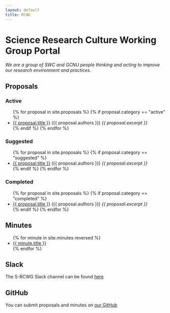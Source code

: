 ```yaml
---
layout: default
title: RCWG
---
```


# Science Research Culture Working Group Portal

*We are a group of SWC and GCNU people thinking and acting to improve our research environment and practices*.

## Proposals

### Active 

<ul>
{% for proposal in site.proposals %}
{% if proposal.category == "active" %}
      <li>
        <a href="{{ proposal.url | relative_url  }}">{{ proposal.title }}</a> ({{ proposal.authors }})
        <em>{{ proposal.excerpt }} </em>
      </li>
{% endif %}
{% endfor %}
</ul>

### Suggested

<ul>
{% for proposal in site.proposals %}
{% if proposal.category == "suggested" %}
      <li>
        <a href="{{ proposal.url | relative_url  }}">{{ proposal.title }}</a> ({{ proposal.authors }})
        <em>{{ proposal.excerpt }} </em>
      </li>
{% endif %}
{% endfor %}
</ul>

### Completed

<ul>
{% for proposal in site.proposals %}
{% if proposal.category == "completed" %}
      <li>
        <a href="{{ proposal.url | relative_url  }}">{{ proposal.title }}</a> ({{ proposal.authors }})
        <em>{{ proposal.excerpt }} </em>
      </li>
{% endif %}
{% endfor %}
</ul>

## Minutes

<ul>
  {% for minute in site.minutes reversed %}
  <li>
    <a href="{{ minute.url | relative_url  }}">{{ minute.title }}</a>
  </li>
  {% endfor %}
</ul>


## Slack

The S-RCWG Slack channel can be found [here](https://swc-neuro.slack.com/archives/C01CK2NTV32)

## GitHub

You can submit proposals and minutes on [our GitHub](https://github.com/SainsburyWellcomeCentre/S-RCWG)

<br>
<br>
